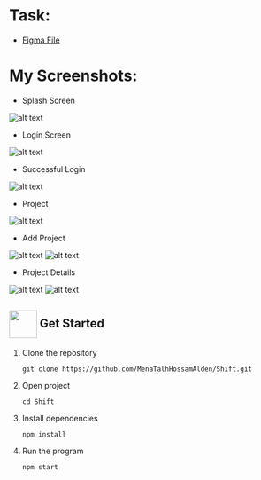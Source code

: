 # Task:

- [Figma File](https://www.figma.com/design/QdYe6UPQs7HkwnEXlfDKIH/New-Task?node-id=0-1&node-type=canvas&t=T5iv6WtttoH0HdV2-0)

# My Screenshots:

- Splash Screen

![alt text]({7B0BC239-5ACF-4F66-812F-39A3CAAC9F09}.png)

- Login Screen

![alt text](image-4.png)

- Successful Login

![alt text](image-5.png)

- Project

![alt text](image-6.png)

- Add Project

![alt text](image-7.png) ![alt text](image-8.png)

- Project Details

![alt text](image-9.png) ![alt text](image-10.png)

## <img  align= center width=50px height=50px src="https://c.tenor.com/HgX89Yku5V4AAAAi/to-the-moon.gif"> Get Started <a id = "started"></a>

<ol>
<li>Clone the repository

<br>

```
git clone https://github.com/MenaTalhHossamAlden/Shift.git
```

</li>
<li>Open project

<br>

```
cd Shift
```

</li>
<li>Install dependencies

<br>

```
npm install
```

</li>
<li>Run the program

<br>

```
npm start
```

</li>
